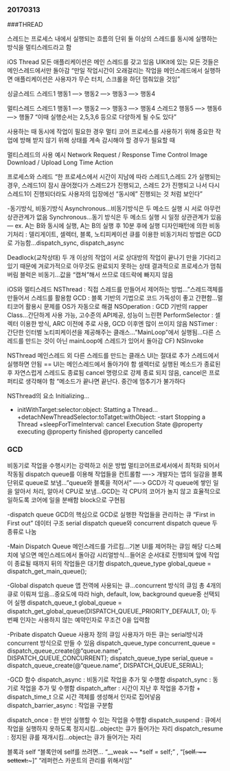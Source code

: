 ### 20170313

###THREAD

스레드는 프로세스 내에서 실행되는 흐름의 단위
둘 이상의 스레드를 동시에 실행하는 방식을 멀티스레드라고 함

iOS Thread
모든 애플리케이션은 메인 스레드를 갖고 있음
UIKit에 있는 모든 것들은 메인스레드에서만 돌아감
“만일 작업시간이 오래걸리는 작업을 메인스레드에서 실행하면 애플리케이션은 사용자가 무슨 터치, 스크롤을 하던 멈춰있을 것임”

싱글스레드
스레드1
행동1 —> 행동2 —> 행동3 —> 행동4

멀티스레드
스레드1
행동1 —> 행동2 —> 행동3 —> 행동4
스레드2
행동5 —> 행동6 —> 행돌7
“이때 실행순서는 2,5,3,6 등으로 다양하게 될 수도 있다”

사용하는 때
동시에 작업이 필요한 경우
멀티 코어 프로세스를 사용하기 위해
중요한 작업에 방해 받지 않기 위해
상태를 계속 감시해야 할 경우가 필요할 때

멀티스레드의 사용 예시
Network Request / Response
Time Control
Image Download / Upload
Long Time Action

프로세스와 스레드
“한 프로세스에서 시간이 지남에 따라 스레드1,스레드 2가 실행되는 경우, 스레드1이 잠시 끊어졌다가 스레드2가 진행되고, 스레드 2가 진행되고 나서 다시 스레드1이 진행되더라도 사용자의 입장에선 “동시에” 진행되는 것 처럼 보인다”

-동기방식, 비동기방식
Asynchronous…비동기방식은 두 메소드 실행 시 서로 아무런 상관관계가 없음
Synchronous…동기 방식은 두 메소드 실행 시 일정 상관관계가 있음 — ex. A는 B와 동시에 실행, A는 B의 실행 후 10분 후에 실행
디자인패턴에 의한 비동기처리 : 델리게이트, 셀렉터, 블록, 노티피케이션
큐를 이용한 비동기처리 방법은 GCD로 가능함…dispatch_sync, dispatch_async

Deadlock(교착상태)
두 개 이상의 작업이 서로 상대방의 작업이 끝나기 만을 기다리고 있기 때문에 겨로가적으로 아무것도 완료되지 못하는 상태
결과적으로 프로세스가 멈춰버림
블럭은 비동기…값을 “캡쳐”해서 쓰므로 데드락에 빠지지 않음

iOS와 멀티스레드
NSThread : 직접 스레드를 만들어서 제어하는 방법…”스레드객체를 만들어서 스레드를 활용함
GCD : 블록 기반의 기법으로 코드 가독성이 좋고 간편함…멀티코어 활용시 문제를 OS가 자동으로 해결
NSOperation : GCD 기반의 rapper Class…간단하게 사용 가능, 고수준의 API제공, 성능이 느린편
PerformSelector : 셀렉터 이용한 방식, ARC 이전에 주로 사용, GCD 이후엔 많이 쓰이지 않음
NSTimer : 간단한 인터벌 노티피케이션을 제공해주는 클래스…”MainLoop”에서 실행됨…다른 스레드를 만드는 것이 아닌 mainLoop에 스레드가 있어서 돌아감
CF) NSInvoke

NSThread
메인스레드 외 다른 스레드를 만드는 클래스
UI는 절대로 추가 스레드에서 실행하면 안됨 == UI는 메인스레드에서 돌아가야 함
셀렉터로 실행된 메소드가 종료된 후 자연스럽게 스레드도 종료됨
cancel 명령으로 강제 종료 되지 않음, cancel은 프로퍼티로 생각해야 함
“메소드가 끝나면 끝난다. 중간에 멈추기가 불가하다

NSThread의 요소
Initializing… 
- initWithTarget:selector:object:
Statting a Thread… 
+detachNewThreadSelector:toTatget:withObject:
-start
Stopping a Thread
+sleepForTimeInterval:
cancel
Execution State
@property executing
@property finished
@property cancelled

### GCD
비동기로 작업을 수행시키는 강력하고 쉬운 방법
멀티코어프로세서에서 최적화 되어서 작동됨
dispatch queue를 이용해 작업들을 컨트롤함 —-> 개발자는 앱의 일감을 블록단위로 queue로 보냄…”queue와 블록을 적어서” —-> GCD가 각 queue에 쌓인 일을 알아서 처리, 알아서 CPU로 보냄…GCD는 각 CPU의 코어가 놀지 않고 효율적으로 일하도록 코어에 일을 분배함
block으로 구현됨

-dispatch queue 
GCD의 핵심으로 GCD로 실행한 작업들을 관리하는 큐
“First in First out” 데이터 구조
serial dispatch queue와 concurrent dispatch queue 두 종류로 나눔

-Main Dispatch Queue
메인스레드를 가르킴…기본 UI를 제어하는 큐임
해당 디스페치에 넣으면 메인스레드에서 돌아감
시리얼방식…들어온 순서대로 진행되며 앞에 작업이 종료될 때까지 뒤의 작업들은 대기함
dispatch_queue_type global_queue = dispatch_get_main_queue();

-Global dispatch queue
앱 전역에 사용되는 큐…concurrent 방식의 큐임
총 4개의 큐로 이뤄져 있음…중요도에 따라 high, default, low, background queue중 선택되어 실행
dispatch_queue_t global_queue = dispatch_get_global_queue(DISPATCH_QUEUE_PRIORITY_DEFAULT, 0);
두 번째 인자는 사용하지 않는 예약인자로 무조건 0을 입력함

-Pribate dispatch Queue
사용자 정의 큐임
사용자가 마든 큐는 serial방식과 concurrent 방식으로 만들 수 있음
dispatch_queue_type concurrent_queue = dispatch_queue_create(@“queue.name”, DISPATCH_QUEUE_CONCURRENT);
dispatch_queue_type serial_queue = dispatch_queue_create(@“queue.name”, DISPATCH_QUEUE_SERIAL);

-GCD 함수
dispatch_async : 비동기로 작업을 추가 및 수행함
dispatch_sync : 동기로 작업을 추가 및 수행함
dispatch_after : 시간이 지난 후 작업을 추가함 + dispatch_time_t 으로 시간 객체를 생성해서 인자로 집어넣음
dispatch_barrier_async : 작업을 구분함

dispatch_once : 한 번만 실행할 수 있는 작업을 수행함
dispatch_suspend : 큐에서 작업을 실행하지 옷하도록 정지시킴…object는 큐가 들어가는 자리
dispatch_resume : 정지된 큐를 재개시킴…object는 큐가 들어가는 자리

블록과 self
“블록안에 self를 쓰려면… “__weak ~~ *self = self;” , “[~~self. ~~ settext:~~~]”
“레퍼런스 카운트의 관리를 위해서임”